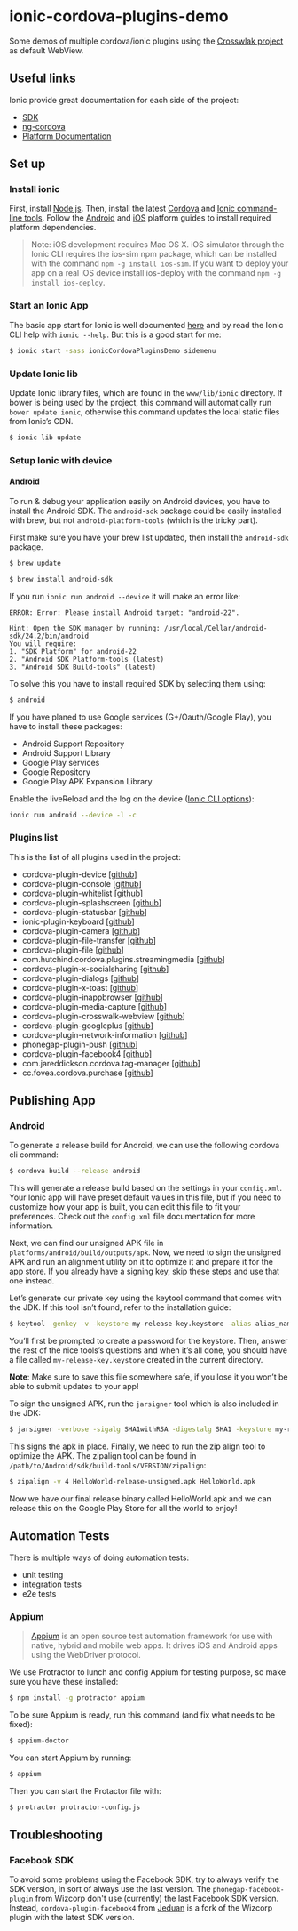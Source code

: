 # ionic-cordova-plugins-demo
Some demos of multiple cordova/ionic plugins using the [Crosswlak project](https://crosswalk-project.org/) as default WebView.

## Useful links
Ionic provide great documentation for each side of the project:
* [SDK](http://ionicframework.com/docs/)
* [ng-cordova](http://ngcordova.com/)
* [Platform Documentation](http://docs.ionic.io/)

## Set up
### Install ionic
First, install [Node.js](http://nodejs.org/). Then, install the latest [Cordova](https://cordova.apache.org/) and [Ionic command-line tools](https://npmjs.org/package/ionic). Follow the [Android](http://cordova.apache.org/docs/en/5.1.1/guide/platforms/android/index.html) and [iOS](http://cordova.apache.org/docs/en/5.1.1/guide/platforms/ios/index.html) platform guides to install required platform dependencies.
> Note: iOS development requires Mac OS X. iOS simulator through the Ionic CLI requires the ios-sim npm package, which can be installed with the command `npm -g install ios-sim`. If you want to deploy your app on a real iOS device install ios-deploy with the command `npm -g install ios-deploy`.

### Start an Ionic App
The basic app start for Ionic is well documented [here](http://ionicframework.com/docs/cli/start.html) and by read the Ionic CLI help with `ionic --help`. But this is a good start for me:

```bash
$ ionic start -sass ionicCordovaPluginsDemo sidemenu
```

### Update Ionic lib
Update Ionic library files, which are found in the `www/lib/ionic` directory. If bower is being used
by the project, this command will automatically run `bower update ionic`, otherwise this command updates
the local static files from Ionic’s CDN.

```bash
$ ionic lib update
```

### Setup Ionic with device

#### Android
To run & debug your application easily on Android devices, you have to install the Android SDK. The `android-sdk` package could be easily installed with brew, but not `android-platform-tools` (which is the tricky part).

First make sure you have your brew list updated, then install the `android-sdk` package.

```bash
$ brew update
```

```bash
$ brew install android-sdk
```

If you run `ionic run android --device` it will make an error like:

```
ERROR: Error: Please install Android target: "android-22".

Hint: Open the SDK manager by running: /usr/local/Cellar/android-sdk/24.2/bin/android
You will require:
1. "SDK Platform" for android-22
2. "Android SDK Platform-tools (latest)
3. "Android SDK Build-tools" (latest)
```

To solve this you have to install required SDK by selecting them using:

```bash
$ android
```

If you have planed to use Google services (G+/Oauth/Google Play), you have to install these packages:
* Android Support Repository
* Android Support Library
* Google Play services
* Google Repository
* Google Play APK Expansion Library

Enable the liveReload and the log on the device ([Ionic CLI options](https://github.com/driftyco/ionic-cli#live-reload-app-during-development-beta)):

```bash
ionic run android --device -l -c
```

### Plugins list

This is the list of all plugins used in the project:
* cordova-plugin-device [[github](https://github.com/apache/cordova-plugin-device)]
* cordova-plugin-console [[github](https://github.com/apache/cordova-plugin-console)]
* cordova-plugin-whitelist [[github](https://github.com/apache/cordova-plugin-whitelist)]
* cordova-plugin-splashscreen [[github](https://github.com/apache/cordova-plugin-splashscreen)]
* cordova-plugin-statusbar [[github](https://github.com/apache/cordova-plugin-statusbar)]
* ionic-plugin-keyboard [[github](https://github.com/driftyco/ionic-plugin-keyboard)]
* cordova-plugin-camera [[github](https://github.com/apache/cordova-plugin-camera)]
* cordova-plugin-file-transfer [[github](https://github.com/apache/cordova-plugin-file-transfer)]
* cordova-plugin-file [[github](https://github.com/apache/cordova-plugin-file)]
* com.hutchind.cordova.plugins.streamingmedia [[github](https://github.com/nchutchind/Streaming-Media-Cordova-Plugin)]
* cordova-plugin-x-socialsharing [[github](https://github.com/EddyVerbruggen/SocialSharing-PhoneGap-Plugin)]
* cordova-plugin-dialogs [[github](https://github.com/apache/cordova-plugin-dialogs)]
* cordova-plugin-x-toast [[github](https://github.com/EddyVerbruggen/Toast-PhoneGap-Plugin)]
* cordova-plugin-inappbrowser [[github](https://github.com/apache/cordova-plugin-inappbrowser)]
* cordova-plugin-media-capture [[github](https://github.com/apache/cordova-plugin-media-capture)]
* cordova-plugin-crosswalk-webview [[github](https://github.com/crosswalk-project/cordova-plugin-crosswalk-webview)]
* cordova-plugin-googleplus [[github](https://github.com/EddyVerbruggen/cordova-plugin-googleplus)]
* cordova-plugin-network-information [[github](https://github.com/apache/cordova-plugin-network-information)]
* phonegap-plugin-push [[github](https://github.com/phonegap/phonegap-plugin-push)]
* cordova-plugin-facebook4 [[github](https://github.com/jeduan/cordova-plugin-facebook4)]
* com.jareddickson.cordova.tag-manager [[github](https://github.com/kraihn/cordova-plugin-tag-manager)]
* cc.fovea.cordova.purchase [[github](https://github.com/j3k0/cordova-plugin-purchase)]

## Publishing App

### Android

To generate a release build for Android, we can use the following cordova cli command:

```bash
$ cordova build --release android
```

This will generate a release build based on the settings in your `config.xml`. Your Ionic app will have preset default values in this file, but if you need to customize how your app is built, you can edit this file to fit your preferences. Check out the `config.xml` file documentation for more information.

Next, we can find our unsigned APK file in `platforms/android/build/outputs/apk`. Now, we need to sign the unsigned APK and run an alignment utility on it to optimize it and prepare it for the app store. If you already have a signing key, skip these steps and use that one instead.

Let’s generate our private key using the keytool command that comes with the JDK. If this tool isn’t found, refer to the installation guide:

```bash
$ keytool -genkey -v -keystore my-release-key.keystore -alias alias_name -keyalg RSA -keysize 2048 -validity 10000
```

You’ll first be prompted to create a password for the keystore. Then, answer the rest of the nice tools’s questions and when it’s all done, you should have a file called `my-release-key.keystore` created in the current directory.

**Note**: Make sure to save this file somewhere safe, if you lose it you won’t be able to submit updates to your app!

To sign the unsigned APK, run the `jarsigner` tool which is also included in the JDK:

```bash
$ jarsigner -verbose -sigalg SHA1withRSA -digestalg SHA1 -keystore my-release-key.keystore HelloWorld-release-unsigned.apk alias_name
```

This signs the apk in place. Finally, we need to run the zip align tool to optimize the APK. The zipalign tool can be found in `/path/to/Android/sdk/build-tools/VERSION/zipalign`:

```bash
$ zipalign -v 4 HelloWorld-release-unsigned.apk HelloWorld.apk
```

Now we have our final release binary called HelloWorld.apk and we can release this on the Google Play Store for all the world to enjoy!

## Automation Tests

There is multiple ways of doing automation tests:

* unit testing
* integration tests
* e2e tests

### Appium

> [Appium](http://appium.io/) is an open source test automation framework for use with native, hybrid and mobile web apps. 
It drives iOS and Android apps using the WebDriver protocol.

We use Protractor to lunch and config Appium for testing purpose, so make sure you have these installed:

```bash
$ npm install -g protractor appium
```

To be sure Appium is ready, run this command (and fix what needs to be fixed):

```bash
$ appium-doctor
```

You can start Appium by running:

```bash
$ appium
```

Then you can start the Protactor file with:

```bash
$ protractor protractor-config.js
```

## Troubleshooting

### Facebook SDK
To avoid some problems using the Facebook SDK, try to always verify the SDK version, in sort of always use the last version. The `phonegap-facebook-plugin` from Wizcorp don't use (currently) the last Facebook SDK version.
Instead, `cordova-plugin-facebook4` from [Jeduan](https://github.com/jeduan/cordova-plugin-facebook4) is a fork of the Wizcorp plugin with the latest SDK version.
